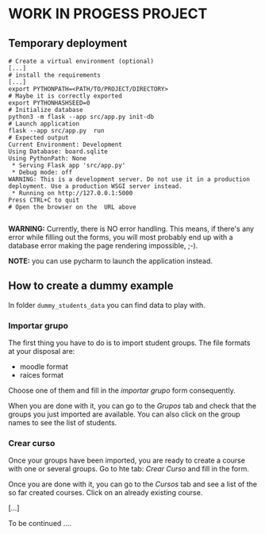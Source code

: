 # WORK IN PROGESS PROJECT


## Temporary deployment
```
# Create a virtual environment (optional) 
[...]
# install the requirements
[...]
export PYTHONPATH=<PATH/TO/PROJECT/DIRECTORY>
# Maybe it is correctly exported 
export PYTHONHASHSEED=0
# Initialize database
python3 -m flask --app src/app.py init-db
# Launch application 
flask --app src/app.py  run
# Expected output
Current Environment: Development
Using Database: board.sqlite
Using PythonPath: None
 * Serving Flask app 'src/app.py'
 * Debug mode: off
WARNING: This is a development server. Do not use it in a production deployment. Use a production WSGI server instead.
 * Running on http://127.0.0.1:5000
Press CTRL+C to quit
# Open the browser on the  URL above
 
```
**WARNING:** Currently, there is NO error handling. This means, if there's any 
error while filling out the forms, you will most probably end up with a 
database error making the page rendering impossible, ;-). 


**NOTE:** you can use pycharm to launch the application instead.

## How to create a dummy example

In folder `dummy_students_data` you can find data to play with. 

### Importar grupo
The first thing you have to do is to import student groups. The file formats at 
your disposal are: 

- moodle format
- raíces format

Choose one of them and fill in the _importar grupo_ form consequently. 

When you are done with it, you can go to the _Grupos_ tab and check that 
the groups you just imported are available. You can also click on the 
group names to see the list of students. 

### Crear curso 

Once your groups have been imported, you are ready to create a course 
with one or several groups. Go to hte tab: _Crear Curso_ and fill in 
the form. 

Once you are done with it, you can go to the _Cursos_ tab and see a list 
of the so far created courses. Click on an already existing course. 

[...]

 To be continued ....
